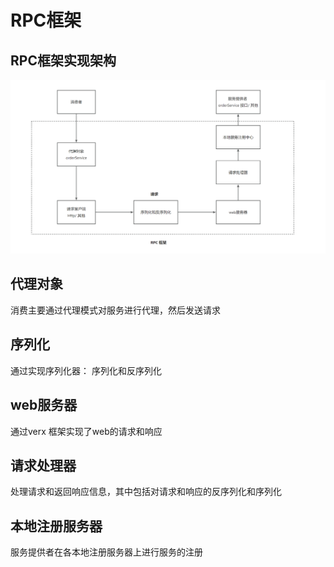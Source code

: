 # RPC框架


## RPC框架实现架构
![img.png](img.png)

## 代理对象

消费主要通过代理模式对服务进行代理，然后发送请求

## 序列化
通过实现序列化器： 序列化和反序列化

## web服务器

通过verx 框架实现了web的请求和响应


## 请求处理器

处理请求和返回响应信息，其中包括对请求和响应的反序列化和序列化


## 本地注册服务器

服务提供者在各本地注册服务器上进行服务的注册